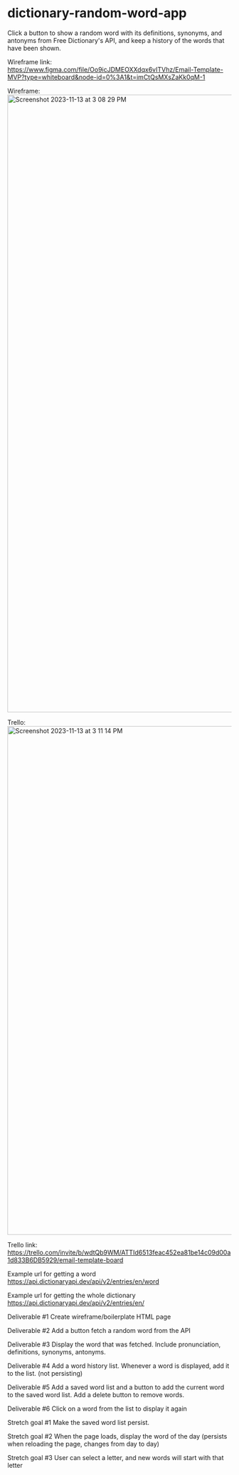 # dictionary-random-word-app
Click a button to show a random word with its definitions, synonyms, and antonyms from Free Dictionary's API, and keep a history of the words that have been shown. 

Wireframe link:
https://www.figma.com/file/Oo9icJDMEOXXdqx6vITVhz/Email-Template-MVP?type=whiteboard&node-id=0%3A1&t=imCtQsMXsZaKk0qM-1

Wireframe:
<img width="1384" alt="Screenshot 2023-11-13 at 3 08 29 PM" src="https://github.com/EvanLosh/dictionary-random-word-app/assets/145052899/58013617-135a-4d3d-a896-46ce9b7cfbac">

Trello:
<img width="1140" alt="Screenshot 2023-11-13 at 3 11 14 PM" src="https://github.com/EvanLosh/dictionary-random-word-app/assets/145052899/be323883-1930-4959-94cb-a3fdf3df72d0">

Trello link:
https://trello.com/invite/b/wdtQb9WM/ATTId6513feac452ea81be14c09d00a1d833B6DB5929/email-template-board

Example url for getting a word
https://api.dictionaryapi.dev/api/v2/entries/en/word

Example url for getting the whole dictionary
https://api.dictionaryapi.dev/api/v2/entries/en/

Deliverable #1
Create wireframe/boilerplate HTML page

Deliverable #2
Add a button fetch a random word from the API

Deliverable #3
Display the word that was fetched. Include pronunciation, definitions, synonyms, antonyms.

Deliverable #4
Add a word history list. Whenever a word is displayed, add it to the list. (not persisting)

Deliverable #5
Add a saved word list and a button to add the current word to the saved word list. Add a delete button to remove words.

Deliverable #6
Click on a word from the list to display it again

Stretch goal #1 Make the saved word list persist. 

Stretch goal #2 When the page loads, display the word of the day (persists when reloading the page, changes from day to day)

Stretch goal #3 User can select a letter, and new words will start with that letter









